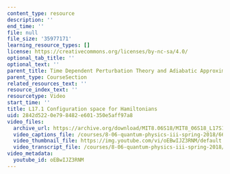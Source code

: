 ```yaml
---
content_type: resource
description: ''
end_time: ''
file: null
file_size: '35977171'
learning_resource_types: []
license: https://creativecommons.org/licenses/by-nc-sa/4.0/
optional_tab_title: ''
optional_text: ''
parent_title: Time Dependent Perturbation Theory and Adiabatic Approximation
parent_type: CourseSection
related_resources_text: ''
resource_index_text: ''
resourcetype: Video
start_time: ''
title: L17.1 Configuration space for Hamiltonians
uid: 2842d522-0e79-8482-e601-350e5aff97a8
video_files:
  archive_url: https://archive.org/download/MIT8.06S18/MIT8_06S18_L17S1_300k.mp4
  video_captions_file: /courses/8-06-quantum-physics-iii-spring-2018/66e051638ab45931a3101ee86369ece4_oEBwIJZ3RNM.vtt
  video_thumbnail_file: https://img.youtube.com/vi/oEBwIJZ3RNM/default.jpg
  video_transcript_file: /courses/8-06-quantum-physics-iii-spring-2018/97a445929ef61e8844fb76c70eac3dbf_oEBwIJZ3RNM.pdf
video_metadata:
  youtube_id: oEBwIJZ3RNM
---
```


